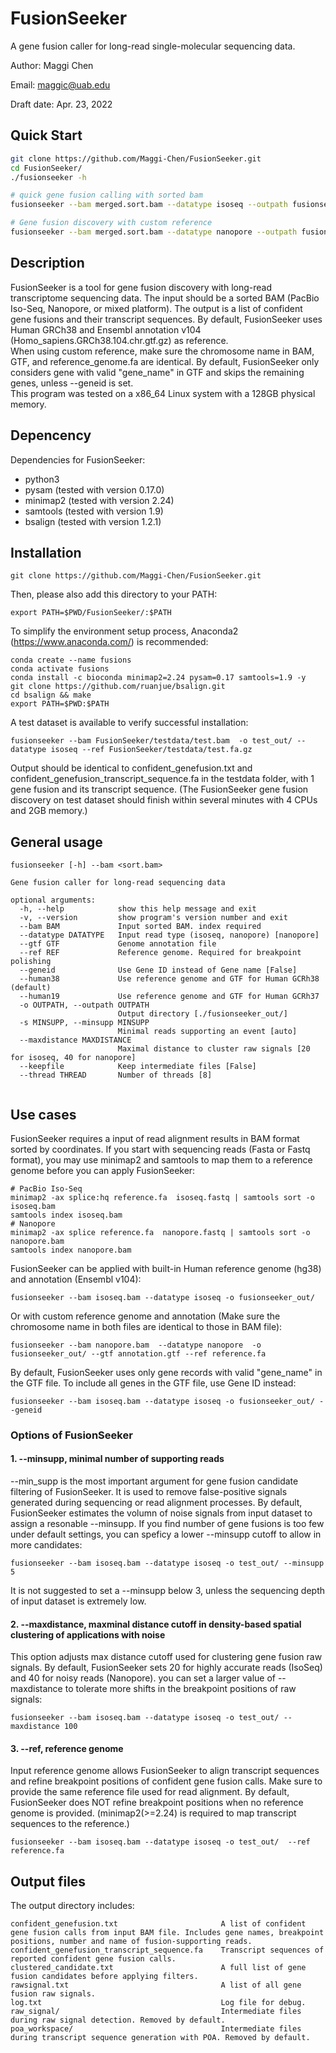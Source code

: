 # FusionSeeker

A gene fusion caller for long-read single-molecular sequencing data.

Author: Maggi Chen

Email: maggic@uab.edu

Draft date: Apr. 23, 2022

## Quick Start
```sh
git clone https://github.com/Maggi-Chen/FusionSeeker.git
cd FusionSeeker/
./fusionseeker -h

# quick gene fusion calling with sorted bam
fusionseeker --bam merged.sort.bam --datatype isoseq --outpath fusionseeker_out/ --human38

# Gene fusion discovery with custom reference
fusionseeker --bam merged.sort.bam --datatype nanopore --outpath fusionseeker_out/ --ref hg38.fa --gtf Human_hg38.gtf 

```



## Description

FusionSeeker is a tool for gene fusion discovery with long-read transcriptome sequencing data. The input should be a sorted BAM (PacBio Iso-Seq, Nanopore, or mixed platform). The output is a list of confident gene fusions and their transcript sequences. By default, FusionSeeker uses Human GRCh38 and Ensembl annotation v104 (Homo_sapiens.GRCh38.104.chr.gtf.gz) as reference.<br />
When using custom reference, make sure the chromosome name in BAM, GTF, and reference_genome.fa are identical. By default, FusionSeeker only considers gene with valid "gene_name" in GTF and skips the remaining genes, unless --geneid is set.<br />
This program was tested on a x86_64 Linux system with a 128GB physical memory.


## Depencency

Dependencies for FusionSeeker:

* python3
* pysam  (tested with version 0.17.0)
* minimap2  (tested with version 2.24)
* samtools  (tested with version 1.9)
* bsalign  (tested with version 1.2.1)


## Installation

```
git clone https://github.com/Maggi-Chen/FusionSeeker.git
```
Then, please also add this directory to your PATH:
```
export PATH=$PWD/FusionSeeker/:$PATH
```


To simplify the environment setup process, Anaconda2 (https://www.anaconda.com/) is recommended:
```
conda create --name fusions
conda activate fusions
conda install -c bioconda minimap2=2.24 pysam=0.17 samtools=1.9 -y
git clone https://github.com/ruanjue/bsalign.git
cd bsalign && make
export PATH=$PWD:$PATH

```

A test dataset is available to verify successful installation:
```
fusionseeker --bam FusionSeeker/testdata/test.bam  -o test_out/ --datatype isoseq --ref FusionSeeker/testdata/test.fa.gz
```
Output should be identical to confident_genefusion.txt and confident_genefusion_transcript_sequence.fa in the testdata folder, with 1 gene fusion and its transcript sequence. 
(The FusionSeeker gene fusion discovery on test dataset should finish within several minutes with 4 CPUs and 2GB memory.)


## General usage


```
fusionseeker [-h] --bam <sort.bam>

Gene fusion caller for long-read sequencing data

optional arguments:
  -h, --help            show this help message and exit
  -v, --version         show program's version number and exit
  --bam BAM             Input sorted BAM. index required
  --datatype DATATYPE   Input read type (isoseq, nanopore) [nanopore]
  --gtf GTF             Genome annotation file
  --ref REF             Reference genome. Required for breakpoint polishing
  --geneid              Use Gene ID instead of Gene name [False]
  --human38             Use reference genome and GTF for Human GCRh38 (default)
  --human19             Use reference genome and GTF for Human GCRh37
  -o OUTPATH, --outpath OUTPATH
                        Output directory [./fusionseeker_out/]
  -s MINSUPP, --minsupp MINSUPP
                        Minimal reads supporting an event [auto]
  --maxdistance MAXDISTANCE
                        Maximal distance to cluster raw signals [20 for isoseq, 40 for nanopore]
  --keepfile            Keep intermediate files [False]
  --thread THREAD       Number of threads [8]


```

## Use cases
FusionSeeker requires a input of read alignment results in BAM format sorted by coordinates. If you start with sequencing reads (Fasta or Fastq format), you may use minimap2 and samtools to map them to a reference genome before you can apply FusionSeeker:
```
# PacBio Iso-Seq
minimap2 -ax splice:hq reference.fa  isoseq.fastq | samtools sort -o isoseq.bam
samtools index isoseq.bam
# Nanopore
minimap2 -ax splice reference.fa  nanopore.fastq | samtools sort -o nanopore.bam
samtools index nanopore.bam
```

FusionSeeker can be applied with built-in Human reference genome (hg38) and annotation (Ensembl v104):
```
fusionseeker --bam isoseq.bam --datatype isoseq -o fusionseeker_out/
```
Or with custom reference genome and annotation (Make sure the chromosome name in both files are identical to those in BAM file):
```
fusionseeker --bam nanopore.bam  --datatype nanopore  -o fusionseeker_out/ --gtf annotation.gtf --ref reference.fa
```

By default, FusionSeeker uses only gene records with valid "gene_name" in the GTF file. To include all genes in the GTF file, use Gene ID instead:
```
fusionseeker --bam isoseq.bam --datatype isoseq -o fusionseeker_out/ --geneid 
```


### Options of FusionSeeker
#### 1. --minsupp, minimal number of supporting reads
--min_supp is the most important argument for gene fusion candidate filtering of FusionSeeker. It is used to remove false-positive signals generated during sequencing or read alignment processes.
By default, FusionSeeker estimates the volumn of noise signals from input dataset to assign a resonable --minsupp. If you find number of gene fusions is too few under default settings, you can speficy a lower --minsupp cutoff to allow in more candidates:
```
fusionseeker --bam isoseq.bam --datatype isoseq -o test_out/ --minsupp 5 
```
It is not suggested to set a --minsupp below 3, unless the sequencing depth of input dataset is extremely low.

#### 2. --maxdistance, maxminal distance cutoff in density-based spatial clustering of applications with noise
This option adjusts max distance cutoff used for clustering gene fusion raw signals. By default, FusionSeeker sets 20 for highly accurate reads (IsoSeq) and 40 for noisy reads (Nanopore).
you can set a larger value of --maxdistance to tolerate more shifts in the breakpoint positions of raw signals:

```
fusionseeker --bam isoseq.bam --datatype isoseq -o test_out/ --maxdistance 100
```

#### 3. --ref, reference genome
Input reference genome allows FusionSeeker to align transcript sequences and refine breakpoint positions of confident gene fusion calls. Make sure to provide the same reference file used for read alignment.
By default, FusionSeeker does NOT refine breakpoint positions when no reference genome is provided. 
(minimap2(>=2.24) is required to map transcript sequences to the reference.)
```
fusionseeker --bam isoseq.bam --datatype isoseq -o test_out/  --ref reference.fa
```


## Output files
The output directory includes:
```
confident_genefusion.txt                       A list of confident gene fusion calls from input BAM file. Includes gene names, breakpoint positions, number and name of fusion-supporting reads.
confident_genefusion_transcript_sequence.fa    Transcript sequences of reported confident gene fusion calls. 
clustered_candidate.txt                        A full list of gene fusion candidates before applying filters.
rawsignal.txt                                  A list of all gene fusion raw signals.
log.txt                                        Log file for debug.
raw_signal/                                    Intermediate files during raw signal detection. Removed by default.
poa_workspace/                                 Intermediate files during transcript sequence generation with POA. Removed by default.
```



